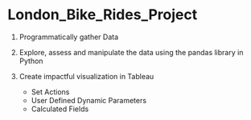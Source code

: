 # London_Bike_Rides_Project

1. Programmatically gather Data

2. Explore, assess and manipulate the data using the pandas library in Python

3. Create impactful visualization in Tableau
     * Set Actions
     * User Defined Dynamic Parameters
     * Calculated Fields
